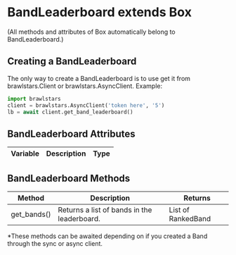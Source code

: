 # BandLeaderboard extends Box

(All methods and attributes of Box automatically belong to BandLeaderboard.)

## Creating a BandLeaderboard
The only way to create a BandLeaderboard is to use get it from brawlstars.Client or brawlstars.AsyncClient. Example:
```py
import brawlstars
client = brawlstars.AsyncClient('token here', '5')
lb = await client.get_band_leaderboard()
```

## BandLeaderboard Attributes
| Variable | Description | Type |
|----------|-------------|------|

## BandLeaderboard Methods
| Method | Description | Returns |
|--------|-------------|---------|
| get_bands() | Returns a list of bands in the leaderboard. | List of RankedBand |

\*These methods can be awaited depending on if you created a Band through the sync or async client.
